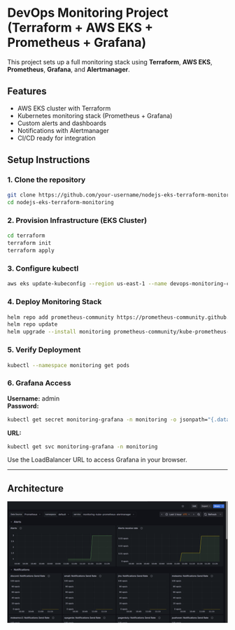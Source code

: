 # DevOps Monitoring Project (Terraform + AWS EKS + Prometheus + Grafana)

This project sets up a full monitoring stack using **Terraform**, **AWS EKS**, **Prometheus**, **Grafana**, and **Alertmanager**.

## Features
- AWS EKS cluster with Terraform
- Kubernetes monitoring stack (Prometheus + Grafana)
- Custom alerts and dashboards
- Notifications with Alertmanager
- CI/CD ready for integration

## Setup Instructions

### 1. Clone the repository
```bash
git clone https://github.com/your-username/nodejs-eks-terraform-monitoring.git
cd nodejs-eks-terraform-monitoring
```

### 2. Provision Infrastructure (EKS Cluster)
```bash
cd terraform
terraform init
terraform apply
```

### 3. Configure kubectl
```bash
aws eks update-kubeconfig --region us-east-1 --name devops-monitoring-cluster
```

### 4. Deploy Monitoring Stack
```bash
helm repo add prometheus-community https://prometheus-community.github.io/helm-charts
helm repo update
helm upgrade --install monitoring prometheus-community/kube-prometheus-stack -f k8s/monitoring/prometheus-values.yaml
```

### 5. Verify Deployment
```bash
kubectl --namespace monitoring get pods
```

### 6. Grafana Access
**Username:** admin  
**Password:**
```bash
kubectl get secret monitoring-grafana -n monitoring -o jsonpath="{.data.admin-password}" | base64 -d
```

**URL:**
```bash
kubectl get svc monitoring-grafana -n monitoring
```

Use the LoadBalancer URL to access Grafana in your browser.

---

## Architecture
![Monitoring Architecture](Grafana.png)